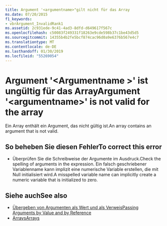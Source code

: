 ```yaml
---
title: Argument '<argumentname>"gilt nicht für das Array
ms.date: 07/20/2015
f1_keywords:
- vbrArgument_InvalidRank1
ms.assetid: 2c931ede-9c41-4ad3-8dfd-d649617f567c
ms.openlocfilehash: c50083f249331f18263e9cde598b37c1be43d5d5
ms.sourcegitcommit: 14355b4b2fe5bcf874cac96d0a9e6376b567e4c7
ms.translationtype: MT
ms.contentlocale: de-DE
ms.lasthandoff: 01/30/2019
ms.locfileid: "55269054"
---
```

# <a name="argument-argumentname-is-not-valid-for-the-array"></a><span data-ttu-id="88c4a-102">Argument '\<Argumentname >' ist ungültig für das Array</span><span class="sxs-lookup"><span data-stu-id="88c4a-102">Argument '\<argumentname>' is not valid for the array</span></span>
<span data-ttu-id="88c4a-103">Ein Array enthält ein Argument, das nicht gültig ist.</span><span class="sxs-lookup"><span data-stu-id="88c4a-103">An array contains an argument that is not valid.</span></span>  
  
## <a name="to-correct-this-error"></a><span data-ttu-id="88c4a-104">So beheben Sie diesen Fehler</span><span class="sxs-lookup"><span data-stu-id="88c4a-104">To correct this error</span></span>  
  
-   <span data-ttu-id="88c4a-105">Überprüfen Sie die Schreibweise der Argumente im Ausdruck.</span><span class="sxs-lookup"><span data-stu-id="88c4a-105">Check the spelling of arguments in the expression.</span></span> <span data-ttu-id="88c4a-106">Ein falsch geschriebener Variablenname kann implizit eine numerische Variable erstellen, die mit Null initialisiert wird.</span><span class="sxs-lookup"><span data-stu-id="88c4a-106">A misspelled variable name can implicitly create a numeric variable that is initialized to zero.</span></span>  
  
## <a name="see-also"></a><span data-ttu-id="88c4a-107">Siehe auch</span><span class="sxs-lookup"><span data-stu-id="88c4a-107">See also</span></span>
- [<span data-ttu-id="88c4a-108">Übergeben von Argumenten als Wert und als Verweis</span><span class="sxs-lookup"><span data-stu-id="88c4a-108">Passing Arguments by Value and by Reference</span></span>](../../visual-basic/programming-guide/language-features/procedures/passing-arguments-by-value-and-by-reference.md)
- [<span data-ttu-id="88c4a-109">Arrays</span><span class="sxs-lookup"><span data-stu-id="88c4a-109">Arrays</span></span>](../../visual-basic/programming-guide/language-features/arrays/index.md)
